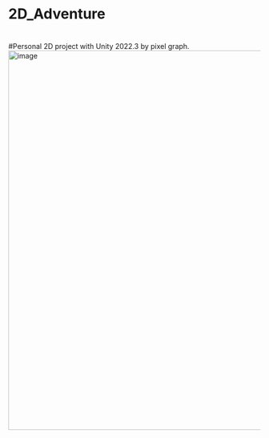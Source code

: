 # 2D_Adventure
#
#Personal 2D project with Unity 2022.3 by pixel graph.
<img width="757" alt="image" src="https://github.com/FoolButIntelligent/2D_Adventure/assets/34625909/2104415a-17b7-4e88-9591-e77ddcb1687c">
